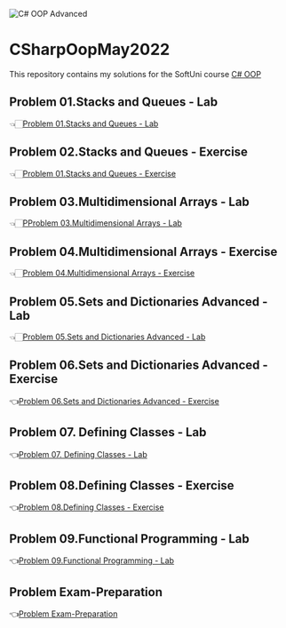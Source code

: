 ![C# OOP Advanced](https://user-images.githubusercontent.com/89745007/230681534-4975c173-ef8f-4806-a7e3-6364fddaf799.png)



# CSharpOopMay2022
This repository contains my solutions for the SoftUni course [C# OOP ](https://softuni.bg/trainings/3958/csharp-oop-february-2023)

## Problem 01.Stacks and Queues - Lab
👈🏻[Problem 01.Stacks and Queues - Lab](https://github.com/NikolaMadzharov/CSharpAdvancedMay2022/tree/main/Problem%2001.Stacks%20and%20Queues%20-%20Lab)

## Problem 02.Stacks and Queues - Exercise
👈🏻[Problem 01.Stacks and Queues - Exercise](https://github.com/NikolaMadzharov/CSharpAdvancedMay2022/tree/main/Problem%2002.Stacks%20and%20Queues%20-%20Exercise)

## Problem 03.Multidimensional Arrays - Lab
👈🏻[PProblem 03.Multidimensional Arrays - Lab](https://github.com/NikolaMadzharov/CSharpAdvancedMay2022/tree/main/Problem%2003.Multidimensional%20Arrays%20-%20Lab)

## Problem 04.Multidimensional Arrays - Exercise
👈🏻[Problem 04.Multidimensional Arrays - Exercise](https://github.com/NikolaMadzharov/CSharpAdvancedMay2022/tree/main/Problem%2004.Multidimensional%20Arrays%20-%20Exercise)

## Problem 05.Sets and Dictionaries Advanced - Lab
👈🏻[Problem 05.Sets and Dictionaries Advanced - Lab](https://github.com/NikolaMadzharov/CSharpAdvancedMay2022/tree/main/Problem%2005.Sets%20and%20Dictionaries%20Advanced%20-%20Lab)

## Problem 06.Sets and Dictionaries Advanced - Exercise
👈[Problem 06.Sets and Dictionaries Advanced - Exercise](https://github.com/NikolaMadzharov/CSharpAdvancedMay2022/tree/main/Problem%2006.Sets%20and%20Dictionaries%20Advanced%20-%20Exercise)

## Problem 07. Defining Classes - Lab
👈[Problem 07. Defining Classes - Lab](https://github.com/NikolaMadzharov/CSharpAdvancedMay2022/tree/main/Problem%2007.%20Defining%20Classes%20-%20Lab)

## Problem 08.Defining Classes - Exercise
👈[Problem 08.Defining Classes - Exercise](https://github.com/NikolaMadzharov/CSharpAdvancedMay2022/tree/main/Problem%2008.Defining%20Classes%20-%20Exercise)


## Problem 09.Functional Programming - Lab
👈[Problem 09.Functional Programming - Lab](https://github.com/NikolaMadzharov/CSharpAdvancedMay2022/tree/main/Problem%2009.Functional%20Programming%20-%20Lab)


## Problem Exam-Preparation
👈[Problem Exam-Preparation](https://github.com/NikolaMadzharov/CSharpAdvancedMay2022/tree/main/Problem%20Exam-Preparation)
